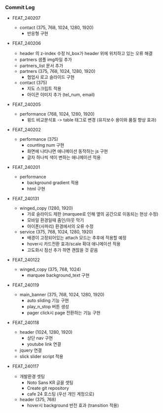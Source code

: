 ### Commit Log

* FEAT_240207
  * contact (375, 768, 1024, 1280, 1920)
    * 반응형 구현

* FEAT_240206
  * header 의 z-index 수정
    hl_box가 header 위에 위치하고 있는 오류 해결
  * partners 샘플 img파일 추가
  * partners_list 문서 추가
  * partners (375, 768, 1024, 1280, 1920)
    * 협업사 로고 슬라이드 구현
  * contact (375)
    * 지도 스크립트 적용
    * 아이콘 이미지 추가 (tel_num, email)

* FEAT_240205
  * performance (768, 1024, 1280, 1920)
    * 윙드 비교분석표 -> table 태그로 변경 (유지보수 용이와 품질 향상 효과)

* FEAT_240202
  * performance (375)
    * counting num 구현
    * 화면에 나타나면 애니메이션 동작하는 js 구현
    * 글자 하나씩 색이 변하는 애니메이션 적용

* FEAT_240201
  * performance
    * background gradient 적용
    * html 구현

* FEAT_240131
  * winged_copy (1280, 1920)
    * 가로 슬라이드 제한 (marquee로 인해 옆의 공간으로 이동되는 현상 수정)
    * 모바일 환경일때 줌인/아웃 막기
    * 아이폰(사파리) 환경에서의 오류 수정
  * service (375, 768, 1024, 1280, 1920)
    * 배경이 고정되어있는 attach 모드는 추후에 적용할 예정
    * hover시 카드전환 효과/scale 확대 애니메이션 적용
    * 고도화시 점선 추가 하면 괜찮을 것 같음

* FEAT_240122
  * winged_copy (375, 768, 1024)
    * marquee background_text 구현 

* FEAT_240119
  * main_banner (375, 768, 1024, 1280, 1920)
    * auto sliding 기능 구현
    * play_n_stop 버튼 생성
    * pager click시 page 전환하는 기능 구현
  
* FEAT_240118
  * header (1024, 1280, 1920)
    * 상단 nav 구현
    * youtube link 연결
  * jquery 연결
  * slick slider script 적용
    
* FEAT_240117
  * 개발환경 셋팅
    * Noto Sans KR 글꼴 셋팅
    * Create git repository
    * cafe 24 호스팅 (우선 개인 계정으로) 
  * header (375, 768)
    * hover시 background 반전 효과 (transition 적용)
